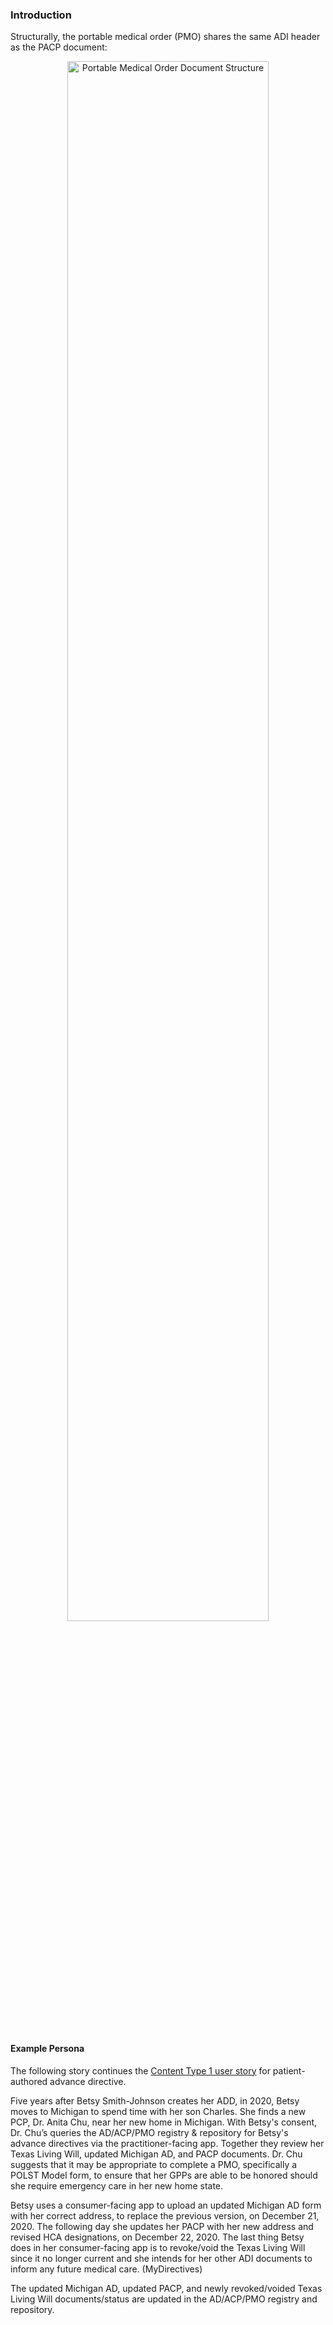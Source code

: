 ### Introduction 

Structurally, the portable medical order (PMO) shares the same ADI header as the PACP document:


<p align="center">
    <img src="./adi_pmo.png" alt="Portable Medical Order Document Structure" style="width: 80%; float: none; vertical-align: middle;"/>
</p>

<br clear="all" />


#### Example Persona

The following story continues the <a href="type1_user_stories_and_personas.html">Content Type 1 user story</a> for patient-authored advance directive.

Five years after Betsy Smith-Johnson creates her ADD, in 2020, Betsy moves to Michigan to spend time with her son Charles. She finds a new PCP, Dr. Anita Chu, near her new home in Michigan. With Betsy's consent, Dr. Chu’s queries the AD/ACP/PMO registry & repository for Betsy's advance directives via the practitioner-facing app. Together they review her Texas Living Will, updated Michigan AD, and PACP documents. Dr. Chu suggests that it may be appropriate to complete a PMO, specifically a POLST Model form, to ensure that her GPPs are able to be honored should she require emergency care in her new home state.

Betsy uses a consumer-facing app to upload an updated Michigan AD form with her correct address, to replace the previous version, on December 21, 2020.  The following day she updates her PACP with her new address and revised HCA designations, on December 22, 2020.  The last thing Betsy does in her consumer-facing app is to revoke/void the Texas Living Will since it no longer current and she intends for her other ADI documents to inform any future medical care. (MyDirectives)

The updated Michigan AD, updated PACP, and newly revoked/voided Texas Living Will documents/status are updated in the AD/ACP/PMO registry and repository. 
